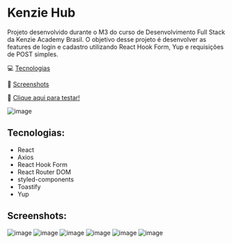 # Kenzie Hub

Projeto desenvolvido durante o M3 do curso de Desenvolvimento Full Stack da Kenzie Academy Brasil. O objetivo desse projeto é desenvolver as features de login e cadastro utilizando React Hook Form, Yup e requisições de POST simples.

💻 [Tecnologias](#tecnologias)
 
📸 [Screenshots](#screenshots)

🏁 [Clique aqui para testar!](https://react-entrega-s2-kenzie-hub-fidelmarques-fidelmarques.vercel.app/)

![image](https://user-images.githubusercontent.com/98785969/182207865-46beef7d-56d6-43b2-b9d4-a4d47548803e.png)

## Tecnologias:
* React
* Axios
* React Hook Form
* React Router DOM
* styled-components
* Toastify
* Yup

## Screenshots:
![image](https://user-images.githubusercontent.com/98785969/182209233-29a83496-a240-4789-9fe3-74861a6899ec.png)
![image](https://user-images.githubusercontent.com/98785969/182209274-84278514-bbec-4bca-a1d7-ebee80b0a2da.png)
![image](https://user-images.githubusercontent.com/98785969/182209182-ee5ba35b-daf0-422c-a71c-0370f6409326.png)
![image](https://user-images.githubusercontent.com/98785969/182209641-931f97e8-64b5-4ce4-8aa8-a1883371f5c7.png)
![image](https://user-images.githubusercontent.com/98785969/182209754-3d119c72-dc76-4e21-a152-5e81595b44ad.png)
![image](https://user-images.githubusercontent.com/98785969/182209809-b84c18f1-5451-47b2-82e3-d871d3df746c.png)

